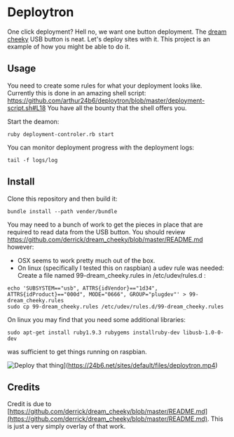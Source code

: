 # Deploytron

One click deployment? Hell no, we want one button deployment.
The [dream cheeky](http://dreamcheeky.com/big-red-button) USB button is neat. Let's deploy sites with it. This project is an example of how you might be able to do it.

## Usage

You need to create some rules for what your deployment looks like. Currently this is done in an amazing shell script: https://github.com/arthur24b6/deploytron/blob/master/deployment-script.sh#L18 You have all the bounty that the shell offers you.

Start the deamon:
```
ruby deployment-controler.rb start
```

You can monitor deployment progress with the deployment logs:
```
tail -f logs/log
```

## Install

Clone this repository and then build it:

```
bundle install --path vender/bundle
```

You may need to a bunch of work to get the pieces in place that are required to read data from the USB button. You should review https://github.com/derrick/dream_cheeky/blob/master/README.md however:
* OSX seems to work pretty much out of the box.
* On linux (specifically I tested this on raspbian) a udev rule was needed: Create a file named 99-dream_cheeky.rules in /etc/udev/rules.d :

```
echo 'SUBSYSTEM=="usb", ATTRS{idVendor}=="1d34", ATTRS{idProduct}=="000d", MODE="0666", GROUP="plugdev"' > 99-dream_cheeky.rules
sudo cp 99-dream_cheeky.rules /etc/udev/rules.d/99-dream_cheeky.rules

```

On linux you may find that you need some additional libraries:
```
sudo apt-get install ruby1.9.3 rubygems installruby-dev libusb-1.0-0-dev
```
was sufficient to get things running on raspbian.


![Deploy that thing](https://24b6.net/sites/default/files/deploy.jpg)](https://24b6.net/sites/default/files/deploytron.mp4)

## Credits

Credit is due to [https://github.com/derrick/dream_cheeky/blob/master/README.md](https://github.com/derrick/dream_cheeky/blob/master/README.md). This is just a very simply overlay of that work.
